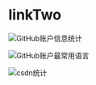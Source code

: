 # linkTwo
![GitHub账户信息统计](https://github-stats.ubrong.com/api?username=purpro&show_icons=true&theme=tokyonight) 

![GitHub账户最常用语言](https://github-stats.ubrong.com/api/top-langs/?username=purpro&layout=compact&theme=tokyonight)

![csdn统计](https://stats.justsong.cn/api/csdn?id=89891080)
